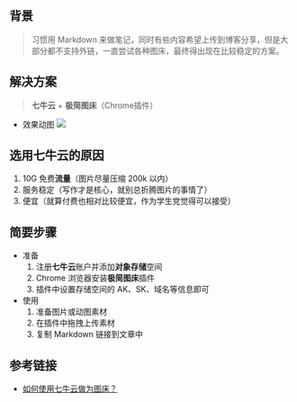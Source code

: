 ## 背景

> 习惯用 Markdown 来做笔记，同时有些内容希望上传到博客分享，但是大部分都不支持外链，一直尝试各种图床，最终得出现在比较稳定的方案。

## 解决方案

> **七牛云** + **极简图床**（Chrome插件）

- 效果动图
![](http://upload-images.jianshu.io/upload_images/80247-75dc6f1261f0ae9c.jpg?imageMogr2/auto-orient/strip)

## 选用七牛云的原因

1. 10G 免费**流量**（图片尽量压缩 200k 以内）
2. 服务稳定（写作才是核心，就别总折腾图片的事情了）
3. 便宜（就算付费也相对比较便宜，作为学生党觉得可以接受）

## 简要步骤

- 准备
    1. 注册**七牛云**账户并添加**对象存储**空间
    2. Chrome 浏览器安装**极简图床**插件
    3. 插件中设置存储空间的 AK、SK、域名等信息即可
- 使用
    1. 准备图片或动图素材
    2. 在插件中拖拽上传素材
    3. 复制 Markdown 链接到文章中

## 参考链接
- [如何使用七牛云做为图床？](http://cnfeat.com/blog/2015/11/30/cli-qiniu/)
